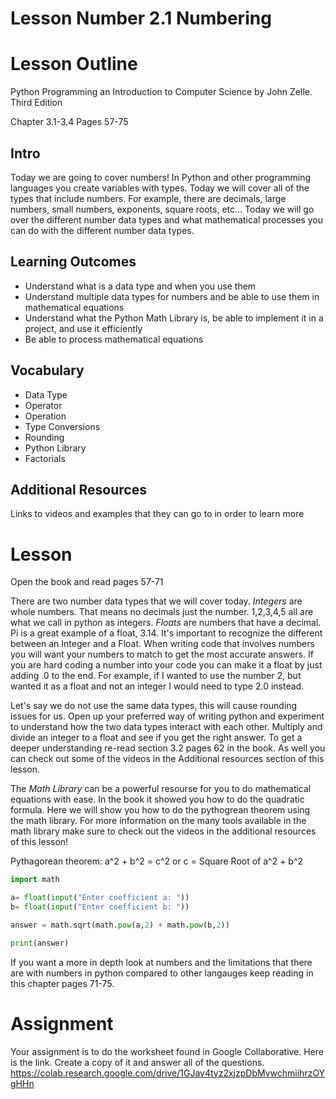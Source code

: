 # Lesson Number 2.1 Numbering

# Lesson Outline #

Python Programming an Introduction to Computer Science by John Zelle. Third Edition

Chapter 3.1-3.4 Pages 57-75

## Intro ##

Today we are going to cover numbers! In Python and other programming languages you create variables with types. Today we will cover all of the types that include numbers. For example, there are decimals, large numbers, small numbers, exponents, square roots, etc... Today we will go over the different number data types and what mathematical processes you can do with the different number data types.

## Learning Outcomes ##

- Understand what is a data type and when you use them
- Understand multiple data types for numbers and be able to use them in mathematical equations
- Understand what the Python Math Library is, be able to implement it in a project, and use it efficiently
- Be able to process mathematical equations 

## Vocabulary ##

- Data Type
- Operator
- Operation
- Type Conversions
- Rounding
- Python Library
- Factorials

## Additional Resources ##

Links to videos and examples that they can go to in order to learn more

# Lesson #

Open the book and read pages 57-71

There are two number data types that we will cover today. *Integers* are whole numbers. That means no decimals just the number. 1,2,3,4,5 all are what we call in python as integers. *Floats* are numbers that have a decimal.  Pi is a great example of a float, 3.14. It's important to recognize the different between an Integer and a Float. When writing code that involves numbers you will want your numbers to match to get the most accurate answers. If you are hard coding a number into your code you can make it a float by just adding .0 to the end. For example, if I wanted to use the number 2, but wanted it as a float and not an integer I would need to type 2.0 instead.

Let's say we do not use the same data types, this will cause rounding issues for us. Open up your preferred way of writing python and experiment to understand how the two data types interact with each other. Multiply and divide an integer to a float and see if you get the right answer. To get a deeper understanding re-read section 3.2 pages 62 in the book. As well you can check out some of the videos in the Additional resources section of this lesson.

The *Math Library* can be a powerful resourse for you to do mathematical equations with ease. In the book it showed you how to do the quadratic formula. Here we will show you how to do the pythogrean theorem using the math library. For more information on the many tools available in the math library make sure to check out the videos in the additional resources of this lesson!

Pythagorean theorem: a^2 + b^2 = c^2 or c = Square Root of a^2 + b^2

```python
import math

a= float(input("Enter coefficient a: "))
b= float(input("Enter coefficient b: "))

answer = math.sqrt(math.pow(a,2) + math.pow(b,2))

print(answer)
```

If you want a more in depth look at numbers and the limitations that there are with numbers in python compared to other langauges keep reading in this chapter pages 71-75.

# Assignment #

Your assignment is to do the worksheet found in Google Collaborative. Here is the link. Create a copy of it and answer all of the questions. https://colab.research.google.com/drive/1GJav4tyz2xjzpDbMvwchmiihrzOYgHHn
